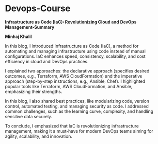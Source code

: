 # Devops-Course

**Infrastructure as Code (IaC): Revolutionizing Cloud and DevOps Management-Summary**

**Minhaj Khalil**

In this blog, I introduced Infrastructure as Code (IaC), a method for automating and managing infrastructure using code instead of manual configurations. IaC enhances speed, consistency, scalability, and cost efficiency in cloud and DevOps practices.

I explained two approaches: the declarative approach (specifies desired outcomes, e.g., Terraform, AWS CloudFormation) and the imperative approach (step-by-step instructions, e.g., Ansible, Chef). I highlighted popular tools like Terraform, AWS CloudFormation, and Ansible, emphasizing their strengths.

In this blog, I also shared best practices, like modularizing code, version control, automated testing, and managing security as code. I addressed common challenges, such as the learning curve, complexity, and handling sensitive data securely.

To conclude, I emphasized that IaC is revolutionizing infrastructure management, making it a must-have for modern DevOps teams aiming for agility, scalability, and innovation.